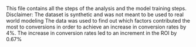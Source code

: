 This file contains all the steps of the analysis and the model training steps.
Disclaimer: The dataset is synthetic and was not meant to be used to real world modeling
The data was used to find out which factors contributed the most to conversions in order to achieve an increase in conversion rates by 4%.
The increase in conversion rates led to an increment in the ROI by 0.67%
